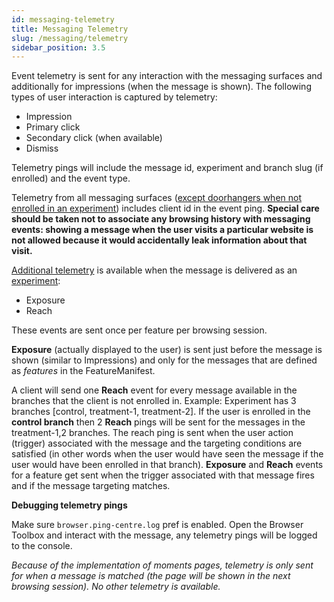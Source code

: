 ```yaml
---
id: messaging-telemetry
title: Messaging Telemetry
slug: /messaging/telemetry
sidebar_position: 3.5
---
```


Event telemetry is sent for any interaction with the messaging surfaces and additionally for impressions (when the message is shown). The following types of user interaction is captured by telemetry:
- Impression
- Primary click
- Secondary click (when available)
- Dismiss

Telemetry pings will include the message id, experiment and branch slug (if enrolled) and the event type.

Telemetry from all messaging surfaces ([except doorhangers when not enrolled in an experiment](https://searchfox.org/mozilla-central/rev/d1e731d931b7b46237175de1701849a7cf5c8579/browser/components/newtab/lib/TelemetryFeed.sys.mjs#526)) includes client id in the event ping. **Special care should be taken not to associate any browsing history with messaging events: showing a message when the user visits a particular website is not allowed because it would accidentally leak information about that visit.**

[Additional telemetry](/telemetry/) is available when the message is delivered as an <u>experiment</u>:
- Exposure
- Reach

These events are sent once per feature per browsing session.

**Exposure** (actually displayed to the user) is sent just before the message is shown (similar to Impressions) and only for the messages that are defined as _features_ in the FeatureManifest.

A client will send one **Reach** event for every message  available in the branches that the client is not enrolled in.
Example: Experiment has 3 branches [control, treatment-1, treatment-2]. If the user is enrolled in the **control branch** then 2 **Reach** pings will be sent for the messages in the treatment-1,2 branches. The reach ping is sent when the user action (trigger) associated with the message and the targeting conditions are satisfied (in other words when the user would have seen the message if the user would have been enrolled in that branch).
**Exposure** and **Reach** events for a feature get sent when the trigger associated with that message fires and if the message targeting matches.

**Debugging telemetry pings**

Make sure `browser.ping-centre.log` pref is enabled. Open the Browser Toolbox and interact with the message, any telemetry pings will be logged to the console.

_Because of the implementation of moments pages, telemetry is only sent for when a message is matched (the page will be shown in the next browsing session). No other telemetry is available._

